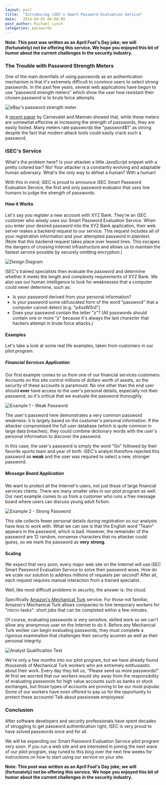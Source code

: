 ```yaml
---
layout: post
title:  "Introducing iSEC's Smart Password Evaluation Service"
date:   2014-04-01 06:00:00
post_author: Michael Lynch
categories: passwords
---
```


**Note: This post was written as an April Fool's Day joke; we will (fortunately) not be offering this service. We hope you enjoyed this bit of humor about the current challenges in the security industry.**

### The Trouble with Password Strength Meters

One of the main downfalls of using passwords as an authentication mechanism is that it's extremely difficult to convince users to select strong passwords. In the past few years, several web applications have begun to use "password strength meters" which show the user how resistant their chosen password is to brute force attempts.

![eBay's password strength meter](../../../../../images/2014-04-01-meter-ebay.png)

A [recent paper](https://madiba.encs.concordia.ca/~x_decarn/papers/password-meters-ndss2014.pdf) by Carnavalet and Mannan showed that, while these meters are somewhat effective at increasing the strength of passwords, they are easily fooled. Many meters rate passwords like "password$1" as strong despite the fact that modern attack tools could easily crack such a password.

### iSEC's Service

What's the problem here? Is your attacker a little JavaScript snippet with a pretty colored bar? No! Your attacker is a constantly evolving and adaptable human adversary. What's the only way to defeat a human? With a human!

With this in mind, iSEC is proud to announce iSEC Smart Password Evaluation Service, the first and only password evaluator that uses live humans to judge the strength of passwords.

#### How it Works

Let's say you register a new account with XYZ Bank. They're an iSEC customer who wisely uses our Smart Password Evaluation Service. When you enter your desired password into the XYZ Bank application, their web server makes a backend request to our service. This request includes all of your registration information and your attempted password in plaintext. (Note that this backend request takes place over leased lines. This escapes the dangers of crossing Internet infrastructure and allows us to maintain the fastest service possible by securely omitting encryption.)

![Design Diagram](../../../../../images/2014-04-01-flow-diagram.png)

iSEC's trained specialists then evaluate the password and determine whether it meets the length and complexity requirements of XYZ Bank. We also use our human intelligence to look for weaknesses that a computer could never determine, such as:

* Is your password derived from your personal information?
* Is your password some obfuscated form of the word "password" that a computer cannot detect (e.g. "p4ssW0rd")
* Does your password contain the letter "z"? (All passwords should contain one or more "z" because it's always the last character that hackers attempt in brute force attacks.)

#### Examples

Let's take a look at some real life examples, taken from customers in our pilot program.

##### Financial Services Application

Our first example comes to us from one of our financial services customers. Accounts on this site control millions of dollars worth of assets, so the security of these accounts is paramount. No one other than the end user should **ever** have access to the user's personal details, especially not their password, so it's critical that we evaluate the password thoroughly.

![Example 1 - Weak Password](../../../../../images/2014-04-01-example1.png)

The user's password here demonstrates a very common password weakness: it is largely based on the customer's personal information. If the attacker compromised the full user database (which is quite common in large data breaches), they could combine dictionary words with the user's personal information to discover the password.

In this case, the user's password is simply the word "Go" followed by their favorite sports team and year of birth. iSEC's analyst therefore rejected this password as **weak** and the user was required to select a new, stronger password.

##### Message Board Application

We want to protect all the Internet's users, not just those of large financial services clients. There are many smaller sites in our pilot program as well. Our next example comes to us from a customer who runs a free message board where users can discuss young adult fiction:

![Example 2 - Strong Password](../../../../../images/2014-04-01-example-2.png)

This site collects fewer personal details during registration so our analysts have less to work with. What we can see is that the English word "Team" appears in the password, which is bad. However, the remainder of the password are 12 random, nonsense characters that no attacker could guess, so we mark the password as **very** **strong**.

#### Scaling

We expect that very soon, every major web site on the Internet will use iSEC Smart Password Evaluation Service to solve their password woes. How do we scale our solution to address millions of requests per second? After all, each request requires manual interaction from a trained specialist.

Well, like most difficult problems in security, the answer is: the cloud.

Specifically [Amazon's Mechanical Turk](http://aws.amazon.com/mturk/) service. For those not familiar, Amazon's Mechanical Turk allows companies to hire temporary workers for "micro-tasks": short jobs that can be completed within a few minutes.

Of course, evaluating passwords is very sensitive, skilled work so we can't allow any anonymous user on the Internet to do it. Before any Mechanical Turk worker can begin evaluating passwords, they must complete a rigorous examination that challenges their security acumen as well as their personal integrity.

![Analyst Qualification Test](../../../../../images/2014-04-01-qualification-test.png)

We're only a few months into our pilot program, but we have already found *thousands* of Mechanical Turk workers who are extremely enthusiastic about their work. Every day they tell us, "Please send us more passwords!" At first we worried that our workers would shy away from the responsibility of evaluating passwords for high value accounts such as banks or stock exchanges, but those types of accounts are proving to be our most popular. Some of our workers have even offered to pay *us* for the opportunity to protect these accounts! Talk about passionate employees!

### Conclusion

After software developers and security professionals have spent decades of struggling to get password authentication right, iSEC is very proud to have solved passwords once and for all.

We will be expanding our Smart Password Evaluation Service pilot program very soon. If you run a web site and are interested in joining the next wave of our pilot program, stay tuned to this blog over the next few weeks for instructions on how to start using our service on your site.

**Note: This post was written as an April Fool's Day joke; we will (fortunately) not be offering this service. We hope you enjoyed this bit of humor about the current challenges in the security industry.**